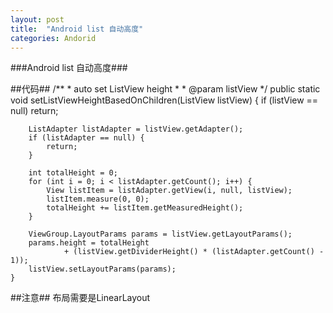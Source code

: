 ```yaml
---
layout: post
title:  "Android list 自动高度"
categories: Andorid
---
```


###Android list 自动高度###

##代码##
 	 /**
	 * auto set ListView height
	 * 
	 * @param listView
	 */
	public static void setListViewHeightBasedOnChildren(ListView listView) {
		if (listView == null)
			return;

		ListAdapter listAdapter = listView.getAdapter();
		if (listAdapter == null) {
			return;
		}

		int totalHeight = 0;
		for (int i = 0; i < listAdapter.getCount(); i++) {
			View listItem = listAdapter.getView(i, null, listView);
			listItem.measure(0, 0);
			totalHeight += listItem.getMeasuredHeight();
		}

		ViewGroup.LayoutParams params = listView.getLayoutParams();
		params.height = totalHeight
				+ (listView.getDividerHeight() * (listAdapter.getCount() - 1));
		listView.setLayoutParams(params);
	}


##注意##
布局需要是LinearLayout